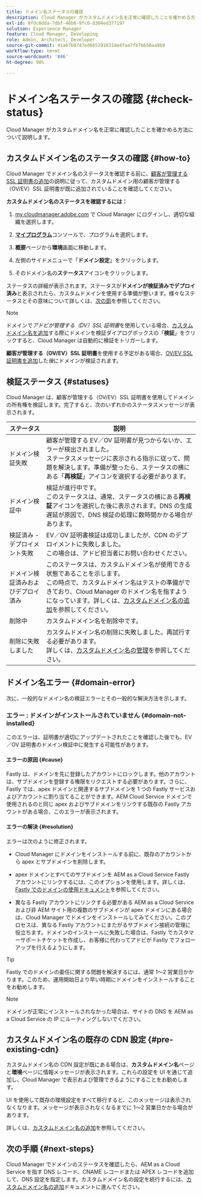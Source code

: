 ```yaml
---
title: ドメイン名ステータスの確認
description: Cloud Manager がカスタムドメイン名を正常に確認したことを確かめる方法について説明します。
exl-id: 8fdc8dda-7dbf-46b6-9fc6-d304ed377197
solution: Experience Manager
feature: Cloud Manager, Developing
role: Admin, Architect, Developer
source-git-commit: 41a67b0747ed665291631de4faa7fb7bb50aa9b9
workflow-type: tm+mt
source-wordcount: '846'
ht-degree: 98%

---
```



# ドメイン名ステータスの確認 {#check-status}

Cloud Manager がカスタムドメイン名を正常に確認したことを確かめる方法について説明します。

## カスタムドメイン名のステータスの確認 {#how-to}

Cloud Manager でドメイン名のステータスを確認する前に、[顧客が管理する SSL 証明書の追加](/help/implementing/cloud-manager/managing-ssl-certifications/add-ssl-certificate.md##add-customer-managed-ssl-cert)の説明に従って、カスタムドメイン用の顧客が管理する（OV/EV）SSL 証明書が既に追加されていることを確認してください。

**カスタムドメイン名のステータスを確認するには：**

1. [my.cloudmanager.adobe.com](https://my.cloudmanager.adobe.com/) で Cloud Manager にログインし、適切な組織を選択します。

1. **[マイプログラム](/help/implementing/cloud-manager/navigation.md#my-programs)**&#x200B;コンソールで、プログラムを選択します。

1. **概要**&#x200B;ページから&#x200B;**環境**&#x200B;画面に移動します。

1. 左側のサイドメニューで「**ドメイン設定**」をクリックします。

1. そのドメイン名の&#x200B;**ステータス**&#x200B;アイコンをクリックします。

ステータスの詳細が表示されます。ステータスが&#x200B;**ドメインが検証済みでデプロイ済み**&#x200B;と表示されたら、カスタムドメインを使用する準備が整います。様々なステータスとその意味について詳しくは、[次の節](#statuses)を参照してください。

>[!NOTE]
>
>ドメインで&#x200B;*アドビが管理する（DV）SSL 証明書*&#x200B;を使用している場合、[カスタムドメイン名を追加](/help/implementing/cloud-manager/custom-domain-names/add-custom-domain-name.md)する際にドメインを検証ダイアログボックスの「**検証**」をクリックすると、Cloud Manager は自動的に検証をトリガーします。
>
>**顧客が管理する（OV/EV）SSL 証明書**&#x200B;を使用する予定がある場合、[OV/EV SSL 証明書を追加](/help/implementing/cloud-manager/managing-ssl-certifications/add-ssl-certificate.md)した&#x200B;*後*&#x200B;にドメインが検証されます。


## 検証ステータス {#statuses}

Cloud Manager は、顧客が管理する（OV/EV）SSL 証明書を使用してドメインの所有権を検証します。完了すると、次のいずれかのステータスメッセージが表示されます。

| ステータス | 説明 |
| --- | --- |
| ドメイン検証失敗 | 顧客が管理する EV／OV 証明書が見つからないか、エラーが検出されました。<br>ステータスメッセージに表示される指示に従って、問題を解決します。準備が整ったら、ステータスの横にある「**再検証**」アイコンを選択する必要があります。 |
| ドメイン検証中 | 検証が進行中です。<br>このステータスは、通常、ステータスの横にある&#x200B;**再検証**&#x200B;アイコンを選択した後に表示されます。DNS の生成遅延が原因で、DNS 検証の処理に数時間かかる場合があります。 |
| 検証済み - デプロイメント失敗 | EV／OV 証明書検証は成功しましたが、CDN のデプロイメントに失敗しました。<br>この場合は、アドビ担当者にお問い合わせください。 |
| ドメイン検証済みおよびデプロイ済み | このステータスは、カスタムドメイン名が使用できる状態であることを示します。<br>この時点で、カスタムドメイン名はテストの準備ができており、Cloud Manager のドメイン名を指すようになっています。詳しくは、[カスタムドメイン名の追加](/help/implementing/cloud-manager/custom-domain-names/add-custom-domain-name.md)を参照してください。 |
| 削除中 | カスタムドメイン名を削除中です。 |
| 削除に失敗しました | カスタムドメイン名の削除に失敗しました。再試行する必要があります。<br>詳しくは、[カスタムドメイン名の管理](/help/implementing/cloud-manager/custom-domain-names/managing-custom-domain-names.md)を参照してください。 |


## ドメイン名エラー {#domain-error}

次に、一般的なドメイン名の検証エラーとその一般的な解決方法を示します。

### エラー : ドメインがインストールされていません {#domain-not-installed}

このエラーは、証明書が適切にアップデートされたことを確認した後でも、EV／OV 証明書のドメイン検証中に発生する可能性があります。

#### エラーの原因 {#cause}

Fastly は、ドメインを先に登録したアカウントにロックします。他のアカウントは、サブドメインを登録する権限をリクエストする必要があります。さらに、Fastly では、apex ドメインと関連するサブドメインを 1 つの Fastly サービスおよびアカウントに割り当てることができます。AEM Cloud Service ドメインで使用されるのと同じ apex およびサブドメインをリンクする既存の Fastly アカウントがある場合、このエラーが表示されます。

#### エラーの解決 {#resolution}

エラーは次のように修正されます。

* Cloud Manager にドメインをインストールする前に、既存のアカウントから apex とサブドメインを削除します。

* apex ドメインとすべてのサブドメインを AEM as a Cloud Service Fastly アカウントにリンクするには、このオプションを使用します。詳しくは、[Fastly でのドメインの使用ドキュメント](https://docs.fastly.com/en/guides/working-with-domains)を参照してください。

* 異なる Fastly アカウントにリンクする必要がある AEM as a Cloud Service および非 AEM サイト用の複数のサブドメインが apex ドメインにある場合は、Cloud Manager でドメインをインストールしてみてください。このプロセスは、異なる Fastly アカウントにまたがるサブドメイン接続の管理に役立ちます。ドメインのインストールに失敗した場合は、Fastly でカスタマーサポートチケットを作成し、お客様に代わってアドビが Fastly でフォローアップを行えるようにします。

>[!TIP]
>
>Fastly でのドメインの委任に関する問題を解決するには、通常 1～2 営業日かかります。このため、運用開始日より早い時期にドメインをインストールすることをお勧めします。

>[!NOTE]
>
>ドメインが正常にインストールされなかった場合は、サイトの DNS を AEM as a Cloud Service の IP にルーティングしないでください。

## カスタムドメイン名の既存の CDN 設定 {#pre-existing-cdn}

カスタムドメイン名の CDN 設定が既にある場合は、**カスタムドメイン名**&#x200B;ページと&#x200B;**環境**&#x200B;ページに情報メッセージが表示されます。これらの設定を UI を通じて追加し、Cloud Manager で表示および管理できるようにすることをお勧めします。

UI を使用して既存の環境設定をすべて移行すると、このメッセージは表示されなくなります。メッセージが表示されなくなるまでに 1～2 営業日かかる場合があります。

詳しくは、[カスタムドメイン名の追加](/help/implementing/cloud-manager/custom-domain-names/add-custom-domain-name.md)を参照してください。

## 次の手順 {#next-steps}

Cloud Manager でドメインのステータスを確認したら、AEM as a Cloud Service を指す DNS レコード、CNAME レコードまたは APEX レコードを追加して、DNS 設定を指定します。カスタムドメイン名の設定を続行するには、[カスタムドメイン名の追加](/help/implementing/cloud-manager/custom-domain-names/add-custom-domain-name.md)ドキュメントに進んでください。

